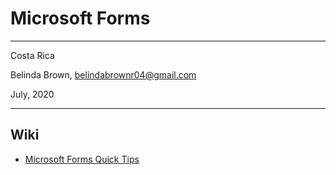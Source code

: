 # Microsoft Forms 
----------

Costa Rica

Belinda Brown, belindabrownr04@gmail.com

July, 2020

----------

## Wiki 

- [Microsoft Forms Quick Tips](https://www.linkedin.com/learning/microsoft-forms-quick-tips/gather-insightful-data-from-forms?u=2095204)
